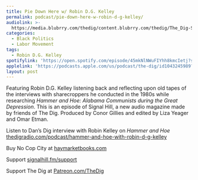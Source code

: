 ```yaml
---
title: Pie Down Here w/ Robin D.G. Kelley
permalink: podcast/pie-down-here-w-robin-d-g-kelley/
audiolink: >-
  https://media.blubrry.com/thedig/content.blubrry.com/thedig/The_Dig-Signal_HIll_2025-Kelley.mp3
categories:
  - Black Politics
  - Labor Movement
tags:
  - Robin D.G. Kelley
spotifylink: 'https://open.spotify.com/episode/45mkNlNWuFIYhh8kmcIetj?si=e8253dabbb7c4fca'
applelink: 'https://podcasts.apple.com/us/podcast/the-dig/id1043245989?i=1000723784195'
layout: post
---
```


Featuring Robin D.G. Kelley listening back and reflecting upon old tapes of the interviews with sharecroppers he conducted in the 1980s while researching *Hammer and Hoe: Alabama Communists during the Great Depression*. This is an episode of Signal Hill, a new audio magazine made by friends of The Dig. Produced by Conor Gillies and edited by Liza Yeager and Omar Etman.

Listen to Dan’s Dig interview with Robin Kelley on *Hammer and Hoe* [thedigradio.com/podcast/hammer-and-hoe-with-robin-d-g-kelley](http://thedigradio.com/podcast/hammer-and-hoe-with-robin-d-g-kelley)

Buy No Cop City at [haymarketbooks.com](haymarketbooks.org)

Support [signalhill.fm/support](http://signalhill.fm/support)

Support The Dig at [Patreon.com/TheDig](http://patreon.com/TheDig)
